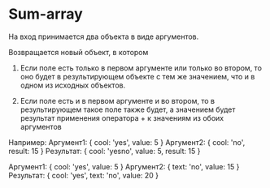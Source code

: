 # Sum-array

На вход принимается два объекта в виде аргументов.

Возвращается новый объект, в котором

1) Если поле есть только в первом аргументе или только во втором, то оно будет в результирующем объекте с тем же значением, что и в одном из исходных объектов.

2) Если поле есть и в первом аргументе и во втором, то  в результирующем такое поле также будет, а значением будет результат применения оператора + к значениям из обоих аргументов

Например:
Аргумент1: { cool: 'yes', value: 5 }
Аргумент2: { cool: 'no', result: 15 }
Результат: { cool: 'yesno', value: 5, result: 15 }

Аргумент1: { cool: 'yes', value: 5 }
Аргумент2: { text: 'no', value: 15 }
Результат: { cool: 'yes', text: 'no', value: 20 }
